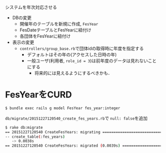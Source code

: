 <!-- ************** docs/log_extend2annual.md **************
Created    : 2015-Dec-27
Last Change: 2015-Dec-27.
-->

システムを年次対応させる

* DBの変更
    - 開催年のテーブルを新規に作成, `FesYear`
    - FesDateテーブルとFesYearに紐付け
    - 各団体をFesYearに紐付け
* 表示の変更
    - `controllers/group_base.rb`で団体idの取得時に年度を指定する
        - デフォルトはその年の(アクセスした日時の年)
        - 一般ユーザ(利用者, `role_id = 3`)は前年度のデータは見れないことにする
            - 将来的には見えるようにするべきかも．

# FesYearをCURD

```sh
$ bundle exec rails g model FesYear fes_year:integer
```

`db/migrate/20151227120540_create_fes_years.rb`で
`null: false`を追加

```sh
$ rake db:migrate
== 20151227120540 CreateFesYears: migrating ===================================
-- create_table(:fes_years)
   -> 0.0038s
== 20151227120540 CreateFesYears: migrated (0.0039s) ==========================
```
